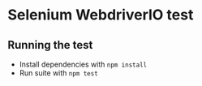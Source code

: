# Selenium WebdriverIO test


## Running the test
* Install dependencies with `npm install`
* Run suite with `npm test`
